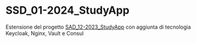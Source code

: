 # SSD_01-2024_StudyApp
Estensione del progetto [SAD_12-2023_StudyApp](https://github.com/AndreaOl/SAD_12-2023_StudyApp) con aggiunta di tecnologia Keycloak, Nginx, Vault e Consul
